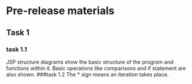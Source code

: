 # Pre-release materials
## Task 1
### task 1.1
JSP structure diagrams show the basic structure of the program and functions within it. Basic operations like comparisons and if statement are also shown.
###task 1.2
The * sign means an iteration takes place.

